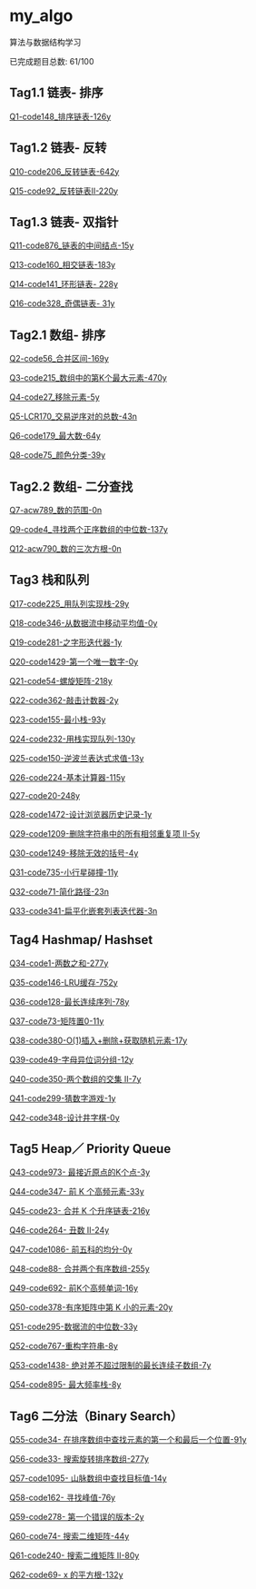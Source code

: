 # my_algo

算法与数据结构学习

已完成题目总数: 61/100


## Tag1.1 链表- 排序

[Q1-code148_排序链表-126y](https://github.com/gmYuan/my_algo/blob/main/Q1-code148/2.2-code148.md)


## Tag1.2 链表- 反转

[Q10-code206_反转链表-642y](https://github.com/gmYuan/my_algo/blob/main/Q10-code206/2.2-code206.md)

[Q15-code92_反转链表II-220y](https://github.com/gmYuan/my_algo/blob/main/Q15-code92/2.2-code92.md)



## Tag1.3 链表- 双指针

[Q11-code876_链表的中间结点-15y](https://github.com/gmYuan/my_algo/blob/main/Q11-code876/2.2-code876.md)

[Q13-code160_相交链表-183y](https://github.com/gmYuan/my_algo/blob/main/Q13-code160/2.2-code160.md)

[Q14-code141_环形链表- 228y](https://github.com/gmYuan/my_algo/blob/main/Q14-code141/2.2-code141.md)

[Q16-code328_奇偶链表- 31y](https://github.com/gmYuan/my_algo/blob/main/Q16-code328/2.2-code328.md)


## Tag2.1 数组- 排序

[Q2-code56_合并区间-169y](https://github.com/gmYuan/my_algo/blob/main/Q2-code56/2.2-code56.md)

[Q3-code215_数组中的第K个最大元素-470y](https://github.com/gmYuan/my_algo/blob/main/Q3-code215/2.2-code215.md)

[Q4-code27_移除元素-5y](https://github.com/gmYuan/my_algo/blob/main/Q4-code27/2.2-code27.md)

[Q5-LCR170_交易逆序对的总数-43n](https://github.com/gmYuan/my_algo/blob/main/Q5-LCR170/2.2-%E5%89%91%E6%8C%87offer51%3ALCR170.md)

[Q6-code179_最大数-64y](https://github.com/gmYuan/my_algo/blob/main/Q6-code179/2.2-code179.md)

[Q8-code75_颜色分类-39y](https://github.com/gmYuan/my_algo/blob/main/Q8-code75/2.2-code75.md)


## Tag2.2 数组- 二分查找

[Q7-acw789_数的范围-0n](https://github.com/gmYuan/my_algo/blob/main/Q7-acw789/2.2-acw789.md)

[Q9-code4_寻找两个正序数组的中位数-137y](https://github.com/gmYuan/my_algo/blob/main/Q9-code4/2.2-code4.md)

[Q12-acw790_数的三次方根-0n](https://github.com/gmYuan/my_algo/blob/main/Q12-acw790/2.2-acw790.md)


## Tag3 栈和队列

[Q17-code225_用队列实现栈-29y]()

[Q18-code346-从数据流中移动平均值-0y]()

[Q19-code281-之字形迭代器-1y]()

[Q20-code1429-第一个唯一数字-0y]()

[Q21-code54-螺旋矩阵-218y]()

[Q22-code362-敲击计数器-2y]()

[Q23-code155-最小栈-93y]()

[Q24-code232-用栈实现队列-130y]()

[Q25-code150-逆波兰表达式求值-13y]()

[Q26-code224-基本计算器-115y]()

[Q27-code20-248y]()

[Q28-code1472-设计浏览器历史记录-1y]()

[Q29-code1209-删除字符串中的所有相邻重复项 II-5y]()

[Q30-code1249-移除无效的括号-4y]()

[Q31-code735-小行星碰撞-11y]()

[Q32-code71-简化路径-23n]()

[Q33-code341-扁平化嵌套列表迭代器-3n]()


## Tag4 Hashmap/ Hashset

[Q34-code1-两数之和-277y]()

[Q35-code146-LRU缓存-752y]()

[Q36-code128-最长连续序列-78y]()

[Q37-code73-矩阵置0-11y]()

[Q38-code380-O(1)插入+删除+获取随机元素-17y]()

[Q39-code49-字母异位词分组-12y]()

[Q40-code350-两个数组的交集 II-7y]()

[Q41-code299-猜数字游戏-1y]()

[Q42-code348-设计井字棋-0y]()


## Tag5 Heap／ Priority Queue

[Q43-code973- 最接近原点的K个点-3y]()

[Q44-code347- 前 K 个高频元素-33y]()

[Q45-code23- 合并 K 个升序链表-216y]()

[Q46-code264- 丑数 II-24y]()

[Q47-code1086- 前五科的均分-0y]()

[Q48-code88- 合并两个有序数组-255y]()

[Q49-code692- 前K个高频单词-16y]()

[Q50-code378-有序矩阵中第 K 小的元素-20y]()

[Q51-code295-数据流的中位数-33y]()

[Q52-code767-重构字符串-8y]()

[Q53-code1438- 绝对差不超过限制的最长连续子数组-7y]()

[Q54-code895- 最大频率栈-8y]()



## Tag6 二分法（Binary Search）

[Q55-code34- 在排序数组中查找元素的第一个和最后一个位置-91y]()

[Q56-code33- 搜索旋转排序数组-277y]()

[Q57-code1095- 山脉数组中查找目标值-14y]()

[Q58-code162- 寻找峰值-76y]()

[Q59-code278- 第一个错误的版本-2y]()

[Q60-code74- 搜索二维矩阵-44y]()

[Q61-code240- 搜索二维矩阵 II-80y]()

[Q62-code69- x 的平方根-132y]()